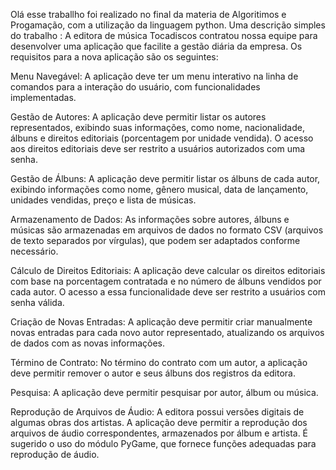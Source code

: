 Olá esse traballho foi realizado no final da materia de Algoritimos e Progamação, com a utilização da linguagem python. Uma descrição simples do trabalho : A editora de música Tocadiscos contratou nossa equipe para desenvolver uma aplicação que facilite a gestão diária da empresa. Os requisitos para a nova aplicação são os seguintes:

Menu Navegável: A aplicação deve ter um menu interativo na linha de comandos para a interação do usuário, com funcionalidades implementadas.

Gestão de Autores: A aplicação deve permitir listar os autores representados, exibindo suas informações, como nome, nacionalidade, álbuns e direitos editoriais (porcentagem por unidade vendida). O acesso aos direitos editoriais deve ser restrito a usuários autorizados com uma senha.

Gestão de Álbuns: A aplicação deve permitir listar os álbuns de cada autor, exibindo informações como nome, gênero musical, data de lançamento, unidades vendidas, preço e lista de músicas.

Armazenamento de Dados: As informações sobre autores, álbuns e músicas são armazenadas em arquivos de dados no formato CSV (arquivos de texto separados por vírgulas), que podem ser adaptados conforme necessário.

Cálculo de Direitos Editoriais: A aplicação deve calcular os direitos editoriais com base na porcentagem contratada e no número de álbuns vendidos por cada autor. O acesso a essa funcionalidade deve ser restrito a usuários com senha válida.

Criação de Novas Entradas: A aplicação deve permitir criar manualmente novas entradas para cada novo autor representado, atualizando os arquivos de dados com as novas informações.

Término de Contrato: No término do contrato com um autor, a aplicação deve permitir remover o autor e seus álbuns dos registros da editora.

Pesquisa: A aplicação deve permitir pesquisar por autor, álbum ou música.

Reprodução de Arquivos de Áudio: A editora possui versões digitais de algumas obras dos artistas. A aplicação deve permitir a reprodução dos arquivos de áudio correspondentes, armazenados por álbum e artista. É sugerido o uso do módulo PyGame, que fornece funções adequadas para reprodução de áudio.